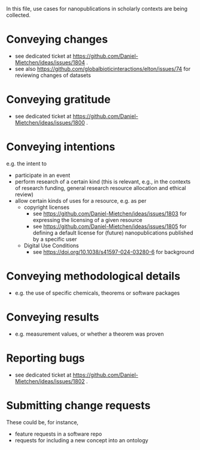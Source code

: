 In this file, use cases for nanopublications in scholarly contexts are being collected.

# Conveying changes

* see dedicated ticket at https://github.com/Daniel-Mietchen/ideas/issues/1804 .
* see also https://github.com/globalbioticinteractions/elton/issues/74 for reviewing changes of datasets

# Conveying gratitude

* see dedicated ticket at https://github.com/Daniel-Mietchen/ideas/issues/1800 .

# Conveying intentions

e.g. the intent to
- participate in an event
- perform research of a certain kind (this is relevant, e.g., in the contexts of research funding, general research resource allocation and ethical review)
- allow certain kinds of uses for a resource, e.g. as per
  - copyright licenses
    - see https://github.com/Daniel-Mietchen/ideas/issues/1803 for expressing the licensing of a given resource
    - see https://github.com/Daniel-Mietchen/ideas/issues/1805 for defining a default license for (future) nanopublications published by a specific user 
  - Digital Use Conditions
    - see https://doi.org/10.1038/s41597-024-03280-6 for background

# Conveying methodological details

- e.g. the use of specific chemicals, theorems or software packages 

# Conveying results

- e.g. measurement values, or whether a theorem was proven

# Reporting bugs

* see dedicated ticket at https://github.com/Daniel-Mietchen/ideas/issues/1802 .

# Submitting change requests

These could be, for instance,
- feature requests in a software repo
- requests for including a new concept into an ontology

